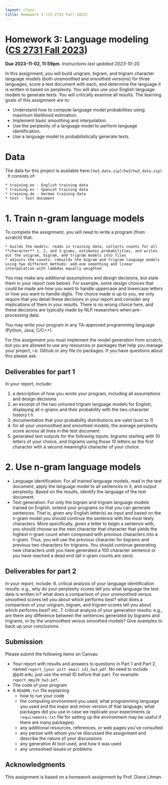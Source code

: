 ```yaml
---
layout: class
title: Homework 3 (CS 2731 Fall 2023)
---
```


# Homework 3: Language modeling ([CS 2731 Fall 2023](https://michaelmilleryoder.github.io/cs2731_fall2023/))
**Due 2023-11-02, 11:59pm**. *Instructions last updated 2023-10-20.*

In this assignment, you will build unigram, bigram, and trigram character language models (both unsmoothed and smoothed versions) for three languages, score a test document with each, and determine the language it is written in based on perplexity. You will also use your English language models to generate texts. You will critically examine all results. The learning goals of this assignment are to:

* Understand how to compute language model probabilities using maximum likelihood estimation.
* Implement basic smoothing and interpolation.
* Use the perplexity of a language model to perform language identification.
* Use a language model to probabilistically generate texts.

# Data
The data for this project is available here:`[hw3_data.zip](hw3/hw3_data.zip)` . It consists of:

    * training.en - English training data
    * training.es - Spanish training data
    * training.de - German training data
    * test - test document


# 1. Train n-gram language models
To complete the assignment, you will need to write a program (from scratch) that:

    * builds the models: reads in training data, collects counts for all **character** 1, 2, and 3-grams, estimates probabilities, and writes out the unigram, bigram, and trigram models into files
    * adjusts the counts: rebuilds the bigram and trigram language models using two different methods: add-one smoothing and linear interpolation with lambdas equally weighted

You may make any additional assumptions and design decisions, but state them in your report (see below). For example, some design choices that could be made are how you want to handle uppercase and lowercase letters or how you want to handle digits. The choice made is up to you, we only require that you detail these decisions in your report and consider any implications of them in your results. There is no wrong choice here, and these decisions are typically made by NLP researchers when pre-processing data.

You may write your program in any TA-approved programming language (Python, Java, C/C++).

For this assignment you must implement the model generation from scratch, but you are allowed to use any resources or packages that help you manage your project, i.e. Github or any file i/o packages. If you have questions about this please ask. 

## Deliverables for part 1
In your report, include:
1. a description of how you wrote your program, including all assumptions and design decisions
2. an excerpt of the two untuned trigram language models for English, displaying all n-grams and their probability with the two-character history t h
3. documentation that your probability distributions are valid (sum to 1) 
4. for all your unsmoothed and smoothed models, the average perplexity score across all lines in the test document.
5. generated text outputs for the following inputs: bigrams starting with 10 letters of your choice, and trigrams using those 10 letters as the first character with a second meaningful character of your choice. 

# 2. Use n-gram language models
* Language identification: For all trained language models, read in the test document, apply the language model to all sentences in it, and output perplexity. Based on the results, identify the language of the test document.
* Text generation: For only the bigram and trigram language models trained on English, extend your programs so that you can generate sentences. That is, given any English letter(s) as input and based on the n-gram model you should continue the sentence with the most likely characters. More specifically, given a letter to begin a sentence with, you should choose as the next character that character that yields the highest n-gram count when composed with previous characters into a n-gram. Thus, you will use the previous character for bigrams and previous two characters for trigrams. You should continue generating new characters until you have generated a 100 character sentence or you have reached a dead end (all n-gram counts are zero).  

## Deliverables for part 2
In your report, include:
6. critical analysis of your language identification results: e.g., why do your perplexity scores tell you what language the test data is written in? what does a comparison of your unsmoothed versus smoothed scores tell you about which performs best? what does a comparison of your unigram, bigram, and trigram scores tell you about which performs best? etc.
7. critical analysis of your generation results: e.g., are there any difference between the sentences generated by bigrams and trigrams, or by the unsmoothed versus smoothed models? Give examples to back up your conclusions.


## Submission
Please submit the following items on Canvas:

* Your report with results and answers to questions in Part 1 and Part 2, named `report_{your pitt email id}_hw3.pdf`. No need to include @pitt.edu, just use the email ID before that part. For example: `report_mmy29_hw3.pdf`.
* The code of your program
* A `README.txt` file explaining
	* how to run your code
	* the computing environment you used; what programming language you used and the major and minor version of that language; what packages did you use in case we replicate your experiments (a `requirements.txt` file for setting up the environment may be useful if there are many packages).
	* any additional resources, references, or web pages you've consulted
	* any person with whom you've discussed the assignment and describe the nature of your discussions
	* any generative AI tool used, and how it was used
	* any unresolved issues or problems


## Acknowledgments
This assignment is based on a homework assignment by Prof. Diane Litman.
